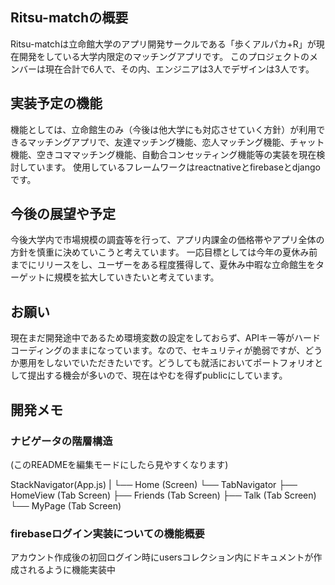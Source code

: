 ## Ritsu-matchの概要
 Ritsu-matchは立命館大学のアプリ開発サークルである「歩くアルパカ+R」が現在開発をしている大学内限定のマッチングアプリです。
このプロジェクトのメンバーは現在合計で6人で、その内、エンジニアは3人でデザインは3人です。
## 実装予定の機能
機能としては、立命館生のみ（今後は他大学にも対応させていく方針）が利用できるマッチングアプリで、友達マッチング機能、恋人マッチング機能、チャット機能、空きコママッチング機能、自動合コンセッティング機能等の実装を現在検討しています。
使用しているフレームワークはreactnativeとfirebaseとdjangoです。
## 今後の展望や予定
今後大学内で市場規模の調査等を行って、アプリ内課金の価格帯やアプリ全体の方針を慎重に決めていこうと考えています。
一応目標としては今年の夏休み前までにリリースをし、ユーザーをある程度獲得して、夏休み中暇な立命館生をターゲットに規模を拡大していきたいと考えています。
## お願い
現在まだ開発途中であるため環境変数の設定をしておらず、APIキー等がハードコーディングのままになっています。なので、セキュリティが脆弱ですが、どうか悪用をしないでいただきたいです。どうしても就活においてポートフォリオとして提出する機会が多いので、現在はやむを得ずpublicにしています。



## 開発メモ

### ナビゲータの階層構造
(このREADMEを編集モードにしたら見やすくなります)

StackNavigator(App.js)
|
└── Home (Screen)
     └── TabNavigator
          ├── HomeView (Tab Screen)
          ├── Friends (Tab Screen)
          ├── Talk (Tab Screen)
          └── MyPage (Tab Screen)

### firebaseログイン実装についての機能概要
アカウント作成後の初回ログイン時にusersコレクション内にドキュメントが作成されるように機能実装中


